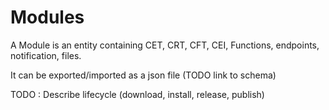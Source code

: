 # Modules

A Module is an entity containing CET, CRT, CFT, CEI, Functions, endpoints, notification, files.

It can be exported/imported as a json file (TODO link to schema)

TODO : Describe lifecycle (download, install, release, publish)
